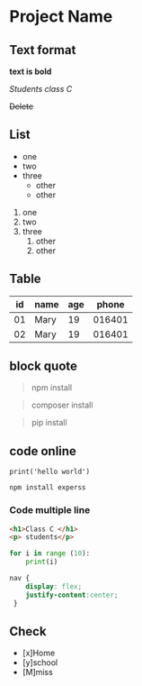 # Project Name

## Text format

**text is bold**

*Students class C*

~~Delete~~

## List
- one
- two
- three
    - other 
    - other
1. one
2. two
3. three
    1. other
    2. other

## Table
| id | name | age | phone |
|----|------|-----|-------|
| 01 | Mary | 19  | 016401|
| 02 | Mary | 19  | 016401|

## block quote
> npm install

> composer install

> pip install

## code online
`print('hello world')`

`npm install experss`

### Code multiple line

```html
<h1>Class C </h1>
<p> students</p>
````
```python
for i in range (10):
    print(i)
````
```css
nav {
    display: flex;
    justify-content:center;
 }
 ````

 ## Check 
 - [x]Home
 - [y]school
 - [M]miss